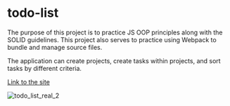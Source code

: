 # todo-list

The purpose of this project is to practice JS OOP principles along with the SOLID guidelines. This project also serves to practice using Webpack to bundle and manage source files.

The application can create projects, create tasks within projects, and sort tasks by different criteria.

[Link to the site](https://snazzy-sunshine-059182.netlify.app/)

![todo_list_real_2](https://github.com/Varulli/todo-list/assets/120419874/90e5c61c-ba3a-4bf2-b232-a2a70905a294)
